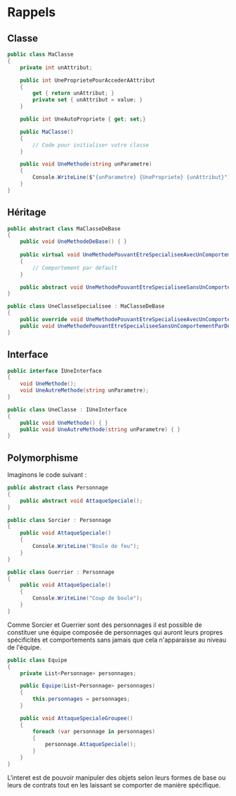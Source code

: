 # Rappels

## Classe 

```C#
public class MaClasse
{
    private int unAttribut;

    public int UneProprietePourAccederAAttribut
    {
        get { return unAttribut; }
        private set { unAttribut = value; }
    }

    public int UneAutoPropriete { get; set;}

    public MaClasse()
    {
        // Code pour initialiser votre classe
    }

    public void UneMethode(string unParametre)
    {
        Console.WriteLine($"{unParametre} {UnePropriete} {unAttribut}");
    }
}
```

## Héritage 

```C#
public abstract class MaClasseDeBase
{
    public void UneMethodeDeBase() { }
    
    public virtual void UneMethodePouvantEtreSpecialiseeAvecUnComportementParDefault()
    {
        // Comportement par default
    }

    public abstract void UneMethodePouvantEtreSpecialiseeSansUnComportementParDefault();
}

public class UneClasseSpecialisee : MaClasseDeBase
{
    public override void UneMethodePouvantEtreSpecialiseeAvecUnComportementParDefault() { }
    public void UneMethodePouvantEtreSpecialiseeSansUnComportementParDefault() { }
}
```

## Interface 

```C#
public interface IUneInterface
{
    void UneMethode();
    void UneAutreMethode(string unParametre);
}

public class UneClasse : IUneInterface
{
    public void UneMethode() { }
    public void UneAutreMethode(string unParametre) { }
}
```

## Polymorphisme

Imaginons le code suivant :

```C#
public abstract class Personnage
{
	public abstract void AttaqueSpeciale();
}

public class Sorcier : Personnage
{
	public void AttaqueSpeciale() 
	{ 
		Console.WriteLine("Boule de feu");
	}
}

public class Guerrier : Personnage
{
	public void AttaqueSpeciale() 
	{ 
		Console.WriteLine("Coup de boule");
	}
}
```

Comme Sorcier et Guerrier sont des personnages il est possible de constituer une équipe composée de personnages qui auront leurs propres spécificités et comportements sans jamais que cela n'apparaisse au niveau de l'équipe.

```C#
public class Equipe
{
	private List<Personnage> personnages;

	public Equipe(List<Personnage> personnages)
	{
		this.personnages = personnages;
	}

	public void AttaqueSpecialeGroupee()
	{
		foreach (var personnage in personnages)
		{
			personnage.AttaqueSpeciale();
		}
	}
}
```

L'interet est de pouvoir manipuler des objets selon leurs formes de base ou leurs de contrats tout en les laissant se comporter de manière spécifique.
